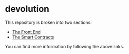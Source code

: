 # devolution

This repository is broken into two sections:
- [The Front End](./front/README.md)
- [The Smart Contracts](./chain/README.md)

You can find more information by following the above links. 